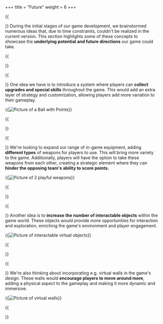 +++
title = "Future"
weight = 6
+++

<style type="text/css">
    .mb-0 > figure{ margin-bottom: 0; }
</style>

{{<section title="Further Potential of our Game" >}}
During the initial stages of our game development, we brainstormed numerous ideas that, due to time constraints, couldn't be realized in the current version. This section highlights some of these concepts to showcase the **underlying potential and future directions** our game could take.

{{</section>}}

{{<section title="Collecting upgrades and special skills" >}}
One idea we have is to introduce a system where players can **collect upgrades and special skills** throughout the game. This would add an extra layer of strategy and customization, allowing players add more variation to their gameplay.

<div class="mb-0">{{<image src="upgrades.png" alt="Picture of a Ball with Points" caption="Extra Points" >}}</div>

{{</section>}}

{{<section title="Wider range of weapons" >}}
We're looking to expand our range of in-game equipment, adding **different types** of weapons for players to use. This will bring more variety to the game. Additionally, players will have the option to take these weapons from each other, creating a strategic element where they can **hinder the opposing team's ability to score points.**

<div class="mb-0">{{<image src="weapons.png" alt="Picture of 2 playful weapons" caption="More Weapon Options" >}}</div>

{{</section>}}

{{<section title="More interactable objects" >}}
Another idea is to **increase the number of interactable objects** within the game world. These objects would provide more opportunities for interaction and exploration, enriching the game's environment and player engagement.

<div class="mb-0">{{<image src="objects.png" alt="Picture of interactable virtual objects" caption="More Interactable Options" >}}</div>

{{</section>}}

{{<section title="Placing virtual barriers to promote movement" >}}
We're also thinking about incorporating e.g. virtual walls in the game's design. These walls would **encourage players to move around more**, adding a physical aspect to the gameplay and making it more dynamic and immersive.

<div class="mb-0">{{<image src="walls.png" alt="Picture of virtual walls" caption="Virtual wall in a room" >}}</div>

{{</section>}}
